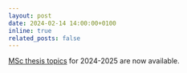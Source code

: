 ```yaml
---
layout: post
date: 2024-02-14 14:00:00+0100
inline: true
related_posts: false
---
```


[MSc thesis topics](./msc-thesis/) for 2024-2025 are now available. 
